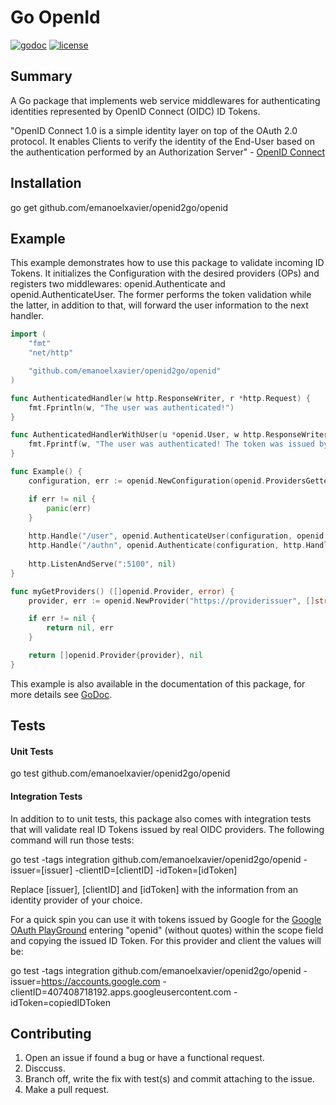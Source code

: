 Go OpenId
===========
[![godoc](http://img.shields.io/badge/godoc-reference-blue.svg?style=flat)](https://godoc.org/github.com/emanoelxavier/openid2go/openid)
[![license](http://img.shields.io/badge/license-MIT-yellowgreen.svg?style=flat)](https://raw.githubusercontent.com/emanoelxavier/openid2go/master/openid/LICENSE)
## Summary

A Go package that implements web service middlewares for authenticating identities represented by OpenID Connect (OIDC) ID Tokens.

"OpenID Connect 1.0 is a simple identity layer on top of the OAuth 2.0 protocol. It enables Clients to verify the identity of the End-User based on the authentication performed by an Authorization Server"  - [OpenID Connect](http://openid.net/specs/openid-connect-core-1_0.html)

## Installation

go get github.com/emanoelxavier/openid2go/openid

## Example
This example demonstrates how to use this package to validate incoming ID Tokens. It initializes the Configuration with the desired providers (OPs) and registers two middlewares: openid.Authenticate and openid.AuthenticateUser. The former performs the token validation while the latter, in addition to that, will forward the user information to the next handler.

```go
import (
	"fmt"
	"net/http"

	"github.com/emanoelxavier/openid2go/openid"
)

func AuthenticatedHandler(w http.ResponseWriter, r *http.Request) {
	fmt.Fprintln(w, "The user was authenticated!")
}

func AuthenticatedHandlerWithUser(u *openid.User, w http.ResponseWriter, r *http.Request) {
	fmt.Fprintf(w, "The user was authenticated! The token was issued by %v and the user is %+v.", u.Issuer, u)
}

func Example() {
	configuration, err := openid.NewConfiguration(openid.ProvidersGetter(getProviders_googlePlayground))

	if err != nil {
		panic(err)
	}
	
	http.Handle("/user", openid.AuthenticateUser(configuration, openid.UserHandlerFunc(AuthenticatedHandlerWithUser)))
	http.Handle("/authn", openid.Authenticate(configuration, http.HandlerFunc(AuthenticatedHandler)))
	
	http.ListenAndServe(":5100", nil)
}

func myGetProviders() ([]openid.Provider, error) {
	provider, err := openid.NewProvider("https://providerissuer", []string{"myClientID"})

	if err != nil {
		return nil, err
	}

	return []openid.Provider{provider}, nil
}
```
This example is also available in the documentation of this package, for more details see [GoDoc](https://godoc.org/github.com/emanoelxavier/openid2go/openid).

## Tests

#### Unit Tests
go test github.com/emanoelxavier/openid2go/openid

#### Integration Tests
In addition to to unit tests, this package also comes with integration tests that will validate real ID Tokens issued by real OIDC providers. The following command will run those tests:

go test -tags integration github.com/emanoelxavier/openid2go/openid -issuer=[issuer] -clientID=[clientID] -idToken=[idToken]

Replace [issuer], [clientID] and [idToken] with the information from an identity provider of your choice. 

For a quick spin you can use it with tokens issued by Google for the [Google OAuth PlayGround](https://developers.google.com/oauthplayground) entering "openid" (without quotes) within the scope field and copying the issued ID Token. For this provider and client the values will be:

go test -tags integration github.com/emanoelxavier/openid2go/openid -issuer=https://accounts.google.com -clientID=407408718192.apps.googleusercontent.com -idToken=copiedIDToken

## Contributing

1. Open an issue if found a bug or have a functional request.
2. Disccuss.
3. Branch off, write the fix with test(s) and commit attaching to the issue.
4. Make a pull request.